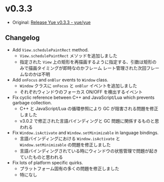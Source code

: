 # v0.3.3

* Original: [Release Yue v0.3.3 - yue/yue](https://github.com/yue/yue/releases/tag/v0.3.3)

## Changelog

* Add `View.schedulePaintRect` method.
  * `View.schedulePaintRect` メソッドを追加しました
  * 指定された `View` 上の矩形を再描画するように指定する、引数は矩形のみで描画タイミングが即時なのかフレーム レート管理された次回フレームなのかは不明
* Add `onFocus` and `onBlur` events to `Window` class.
  * `Window` クラスに `onFocus` と `onBlur` イベントを追加しました
  * それぞれウィンドウのフォーカス ON/OFF を検出するイベント
* Fix cyclic reference between C++ and JavaScript/Lua which prevents garbage collection.
  * C++ と JavaScript/Lua の循環参照により GC が阻害される問題を修正しました
  * v3.0.2 で修正された言語バインディングと GC 問題に関係するものと思われる
* Fix `Window.isActivate` and `Window.setMinimizable` in language bindings.
  * 言語バインディングにおける `Window.isActivate` と `Window.setMinimizable` の問題を修正しました
  * 言語バインディングされている時にウィンドウの状態管理で問題が起きていたものと思われる
* Fix lots of platform specific quirks.
  * プラットフォーム固有の多くの問題を修正しました
  * 特になし
